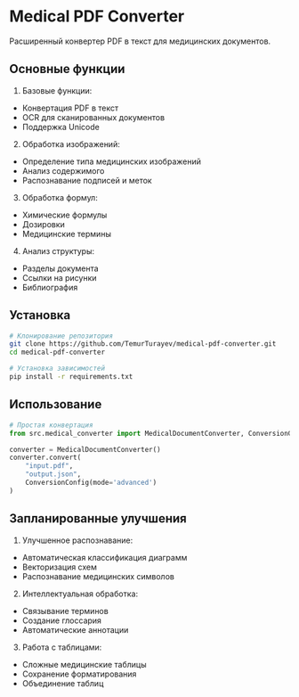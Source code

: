 # Medical PDF Converter

Расширенный конвертер PDF в текст для медицинских документов.

## Основные функции

1. Базовые функции:
- Конвертация PDF в текст
- OCR для сканированных документов
- Поддержка Unicode

2. Обработка изображений:
- Определение типа медицинских изображений
- Анализ содержимого
- Распознавание подписей и меток

3. Обработка формул:
- Химические формулы
- Дозировки
- Медицинские термины

4. Анализ структуры:
- Разделы документа
- Ссылки на рисунки
- Библиография

## Установка

```bash
# Клонирование репозитория
git clone https://github.com/TemurTurayev/medical-pdf-converter.git
cd medical-pdf-converter

# Установка зависимостей
pip install -r requirements.txt
```

## Использование

```python
# Простая конвертация
from src.medical_converter import MedicalDocumentConverter, ConversionConfig

converter = MedicalDocumentConverter()
converter.convert(
    "input.pdf",
    "output.json",
    ConversionConfig(mode='advanced')
)
```

## Запланированные улучшения

1. Улучшенное распознавание:
- Автоматическая классификация диаграмм
- Векторизация схем
- Распознавание медицинских символов

2. Интеллектуальная обработка:
- Связывание терминов
- Создание глоссария
- Автоматические аннотации

3. Работа с таблицами:
- Сложные медицинские таблицы
- Сохранение форматирования
- Объединение таблиц
